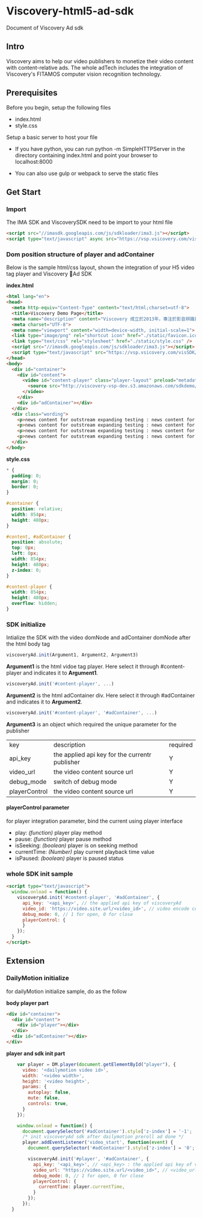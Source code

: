 # Viscovery-html5-ad-sdk
Document of Viscovery Ad sdk

## Intro

Viscovery aims to help our video publishers to monetize their video content with content-relative ads. The whole adTech includes the integration of Viscovery's FITAMOS computer vision recognition technology.

## Prerequisites

Before you begin, setup the following files

+ index.html
+ style.css

Setup a basic server to host your file

+ If you have python, you can run python -m SimpleHTTPServer in the directory containing index.html and point your browser to localhost:8000

+ You can also use gulp or webpack to serve the static files

## Get Start

### Import

The IMA SDK and ViscoverySDK need to be import to your html file

```html
<script src="//imasdk.googleapis.com/js/sdkloader/ima3.js"></script>
<script type="text/javascript" async src="https://vsp.vsicovery.com/visSDK/lib/js/visSDK.{version_number}.js"></script>
```

### Dom position structure of player and adContainer

Below is the sample html/css layout, shown the integration of your H5 video tag player and Viscovery Ad SDK

<b>index.html</b>
```html
<html lang="en">
<head>
  <meta http-equiv="Content-Type" content="text/html;charset=utf-8">
  <title>Viscovery Demo Page</title>
  <meta name="description" content="Viscovery 成立於2013年，專注於影音辨識技術開發，擁有多項演算法專利，被 Google 評選為成功企業與創新科技公司。經過多年圖像辨識技術研發的積累，及實地操作大量應用場景的基礎上，Viscovery 成功開發出 VDS 智能影音探索平台。" />
  <meta charset="UTF-8">
  <meta name="viewport" content="width=device-width, initial-scale=1">
  <link type="image/png" rel="shortcut icon" href="./static/favicon.ico" />
  <link type="text/css" rel="stylesheet" href="./static/style.css" />
  <script src="//imasdk.googleapis.com/js/sdkloader/ima3.js"></script>
  <script type="text/javascript" src="https://vsp.vsicovery.com/visSDK/lib/js/visSDK.{version_number}.js"></script>
</head>
<body>
  <div id="container">
    <div id="content">
      <video id="content-player" class="player-layout" preload="metadata" width="854" height="480" playsinline controls>
        <source src="http://viscovery-vsp-dev.s3.amazonaws.com/sdkdemo/Videos/sillicon%20valley%20S1%20trailer.mp4"></source>
      </video>
    </div>
    <div id="adContainer"></div>
  </div>
  <div class="wording">
    <p>news content for outstream expanding testing : news content for outstream expanding testing</p>
    <p>news content for outstream expanding testing : news content for outstream expanding testing</p>
    <p>news content for outstream expanding testing : news content for outstream expanding testing</p>
    <p>news content for outstream expanding testing : news content for outstream expanding testing</p>
  </div>
</body>
```

<b>style.css</b>
```css
* {
  padding: 0;
  margin: 0;
  border: 0;
}

#container {
  position: relative;
  width: 854px;
  height: 480px;
}

#content, #adContainer {
  position: absolute;
  top: 0px;
  left: 0px;
  width: 854px;
  height: 480px;
  z-index: 0;
}

#content-player {
  width: 854px;
  height: 480px;
  overflow: hidden;
}
```

### SDK initialize

Intialize the SDK with the video domNode and adContainer domNode after the html body tag

```javascript
viscoveryAd.init(Argument1, Argument2, Argument3)
```

<b>Argument1</b> is the html vidoe tag player. Here select it through #content-player and indicates it to <b>Argument1</b>.

```javascript
viscoveryAd.init('#content-player', ...)
```

<b>Argument2</b> is the html adContainer div. Here select it through #adContainer and indicates it to <b>Argument2</b>.

```javascript
viscoveryAd.init('#content-player', '#adContainer', ...)
```

<b>Argument3</b> is an object which required the unique parameter for the publisher


<table>
  <tr>
    <td>key</td>
    <td>description</td>
    <td>required</td>
  </tr>
  <tr>
    <td>api_key</td>
    <td>the applied api key for the currentr publisher</td>
    <td>Y</td>
  </tr>
  <tr>
    <td>video_url</td>
    <td>the video content source url</td>
    <td>Y</td>
  </tr>
  <tr>
    <td>debug_mode</td>
    <td>switch of debug mode</td>
    <td>Y</td>
  </tr>
   <tr>
    <td>playerControl</td>
    <td>the video content source url</td>
    <td>Y</td>
  </tr>
</table>


#### playerControl parameter 

for player integration parameter, bind the current using player interface

 - play: *(function)* player play method
 - pause: *(function)* player pause method
 - isSeeking: *(boolean)* player is on seeking method
 - currentTime: *(Number)* play current playback time value
 - isPaused: *(boolean)* player is paused status

### whole SDK init sample
```html 
<script type="text/javascript">
  window.onload = function() {
    viscoveryAd.init('#content-player', '#adContainer', {
      api_key: '<api_key>', // the applied api key of viscoveryAd
      video_id: 'https://video.site.url/<video_id>', // video encode content url
      debug_mode: 0, // 1 for open, 0 for close
      playerControl: {
      }
    });
  }
</script>
```

## Extension

### DailyMotion initialize

for dailyMotion initialize sample, do as the follow

<b>body player part</b>
```html
<div id="container">
  <div id="content">
    <div id="player"></div>
  </div>
  <div id="adContainer"></div>
</div>
```

<b>player and sdk init part</b>
```javascript
    var player = DM.player(document.getElementById("player"), {
      video: '<dailymotion video id>',
      width: '<video width>',
      height: '<video height>',
      params: {
        autoplay: false,
        mute: false,
        controls: true,
      }
    });

    window.onload = function() {
      document.querySelector('#adContainer').style['z-index'] = '-1';
      /* init viscoveryAd sdk after dailymotion preroll ad done */
      player.addEventListener('video_start', function(event) {
        document.querySelector('#adContainer').style['z-index'] = '0';

        viscoveryAd.init('#player', '#adContainer', {
          api_key: '<api_key>', // <api_key> : the applied api key of viscoveryAd
          video_url: "https://video.site.url/<video_id>", // <video_url> : video encoded content url
          debug_mode: 0, // 1 for open, 0 for close
          playerControl: {
            currentTime: player.currentTime,
          }
        });
      });
  }
```



